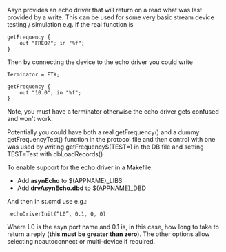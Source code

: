 Asyn provides an echo driver that will return on a read what was last provided by a write. This can
be used for some very basic stream device testing / simulation e.g. if the real function is

```
getFrequency {
    out "FREQ?"; in "%f";
}
```

Then by connecting the device to the echo driver you could write

```
Terminator = ETX;

getFrequency {
    out "10.0"; in "%f";
}
```

Note, you must have a terminator otherwise the echo driver gets confused and won't work.

Potentially you could have both a real  getFrequency()  and a dummy getFrequencyTest() function in the protocol file and then control with one was used by writing   getFrequency$(TEST=)   in the DB file and setting   TEST=Test   with dbLoadRecords() 

To enable support for the echo driver in a Makefile:
* Add  **asynEcho** to $(APPNAME)_LIBS
* Add  **drvAsynEcho.dbd**  to $(APPNAME)_DBD

And then in st.cmd use e.g.:

`` 
echoDriverInit(“L0”, 0.1, 0, 0)
``

Where L0 is the asyn port name and 0.1 is, in this case, how long to take to return a reply (**this must be greater than zero**). The other options allow selecting noautoconnect or multi-device if required.

